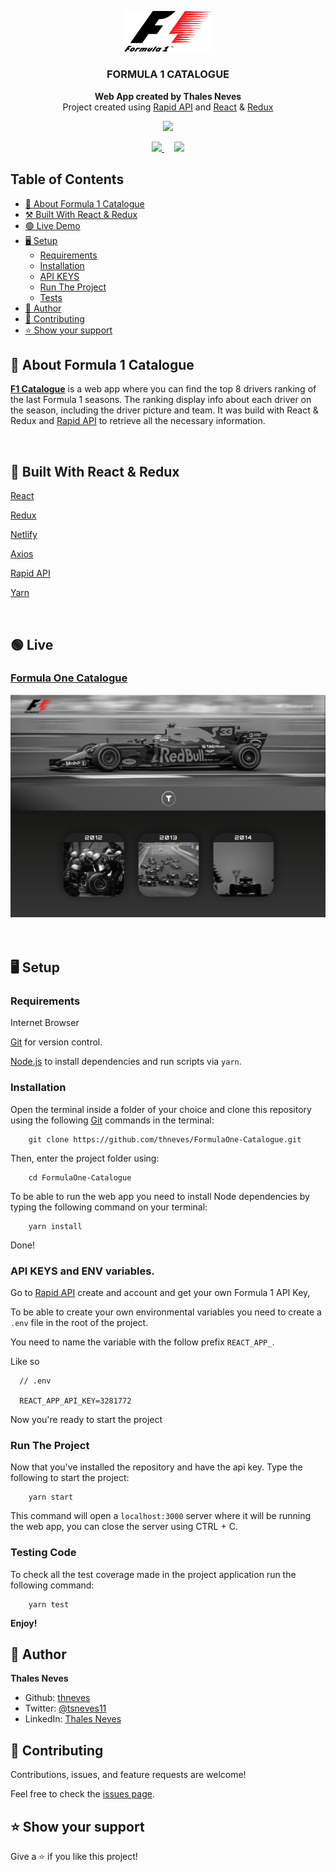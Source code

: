 <p align="center">
  <a href="https://f1catalogue.netlify.app">
    <img width="140" src="./src/assets/images/logo.png" alt="Logo">
  </a>
</p>

<h3 align="center">

  **FORMULA 1 CATALOGUE**

</h3>

<p align="center">
  <strong>Web App created by Thales Neves</strong>
  <br>
  Project created using <a href="https://rapidapi.com">Rapid API</a> and <a href="https://reactjs.org">React</a> & <a href="http://redux.js.org">Redux</a>
</p>

<p align="center">
  <a href="https://f1catalogue.netlify.app">
    <img src="https://img.shields.io/badge/OPEN%20app%20-darkred?style=for-the-badge">
  </a>
</p>

<p align="center">
  <a href="https://github.com/thneves/FormulaOne-Catalogue/issues">
    <img src="https://img.shields.io/badge/REPORT%20A%20BUG-royalblue?style=for-the-badge">
  </a>
   ‎ ‎ ‎ ‎
  <a href="https://github.com/thneves/FormulaOne-Catalogue/issues">
    <img src="https://img.shields.io/badge/Request%20a%20feature-royalblue?style=for-the-badge">
  </a>
</p>

## Table of Contents
- [🚀 About Formula 1 Catalogue](#🚀-about-formula-1-catalogue)
- [⚒️ Built With React & Redux](#⚒️-built-with-react-&-redux)
- [🟢 Live Demo](#🟢-live-demo)
- [🖥️ Setup](#🖥️-setup)
  - [Requirements](#requirements)
  - [Installation](#installation)
  - [API KEYS](#api-keys-and-env-variables)
  - [Run The Project](#run-the-project)
  - [Tests](#testing-code)
- [👤 Author](#👤-author)
- [🤝 Contributing](#🤝-contributing)
- [⭐ Show your support](#⭐-show-your-support)


## 🚀 About Formula 1 Catalogue

[**F1 Catalogue**](https://f1catalogue.netlify.app) is a web app where you can find the top 8 drivers ranking of the last Formula 1 seasons. The ranking display info about each driver on the season, including the driver picture and team. It was build with React & Redux and [Rapid API](http://rapidapi.com) to retrieve all the necessary information.

<br>

## 🧪 Built With React & Redux

[React](https://reactjs.org)

[Redux](http://redux.js.org)

[Netlify](https://netlify.com)

[Axios](https://axios-http)

[Rapid API](https://rapidapi.com)

[Yarn](https://yarnpkg.com)

<br>

## 🟢 Live

<h3>

  [Formula One Catalogue](https://f1catalogue.netlify.app)

</h3>

<a href="https://f1catalogue.netlify.app">
  <img src="./screenshot.png">
</a>

<br>
<br>
<br>

## 🖥️ Setup

### Requirements

Internet Browser

[Git](https://git-scm.com/downloads) for version control.

[Node.js](https://nodejs.org) to install dependencies and run scripts via `yarn`.

### Installation

Open the terminal inside a folder of your choice and clone this repository using the following [Git](https://git-scm.com/downloads) commands in the terminal:

```
    git clone https://github.com/thneves/FormulaOne-Catalogue.git
```

Then, enter the project folder using:

```
    cd FormulaOne-Catalogue
```

To be able to run the web app you need to install Node dependencies by typing the following command on your terminal:

```
    yarn install
```

Done!

### API KEYS and ENV variables.

Go to [Rapid API](https://rapidapi.com/api-sports/api/api-formula-1/) create and account and get your own Formula 1 API Key,

To be able to create your own environmental variables you need to create a `.env` file in the root of the project.

You need to name the variable with the follow prefix `REACT_APP_`.

Like so

```
  // .env

  REACT_APP_API_KEY=3281772
```
Now you're ready to start the project
### Run The Project

Now that you've installed the repository and have the api key. Type the following to start the project:

```
    yarn start
```

This command will open a `localhost:3000` server where it will be running the web app, you can close the server using CTRL + C.


### Testing Code

To check all the test coverage made in the project application run the following command:

```
    yarn test
```


**Enjoy!**

## 👤 Author

 **Thales Neves**

- Github: [thneves](https://github.com/thneves)
- Twitter: [@tsneves11](https://twitter.com/tsneves11)
- LinkedIn: [Thales Neves]([(https://www.linkedin.com/in/thales-neves10/))

## 🤝 Contributing

Contributions, issues, and feature requests are welcome!

Feel free to check the [issues page](https://github.com/thneves/FormulaOne-Catalogue).

## ⭐ Show your support

Give a ⭐️ if you like this project!